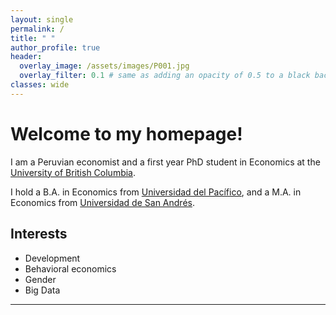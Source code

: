 ```yaml
---
layout: single
permalink: /
title: " "
author_profile: true
header:
  overlay_image: /assets/images/P001.jpg
  overlay_filter: 0.1 # same as adding an opacity of 0.5 to a black background
classes: wide
---
```


# Welcome to my homepage! #
I am a Peruvian economist and a first year PhD student in Economics at the [University of British Columbia](https://www.ubc.ca/).

I hold a B.A. in Economics from [Universidad del Pacífico](https://www.up.edu.pe/en/), and a M.A. in Economics from [Universidad de San Andrés](https://udesa.edu.ar/). 

## Interests ##
* Development 
* Behavioral economics 
* Gender
* Big Data

---